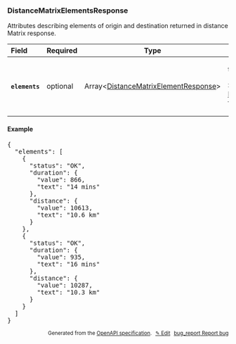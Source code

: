 <!--- This is a generated file, do not edit! -->
<!--- [START woosmap_http_schema_woosmap-platform-api-reference_distancematrixelementsresponse] -->
<h3 class="schema-object" id="Woosmap Platform API Reference_DistanceMatrixElementsResponse">DistanceMatrixElementsResponse</h3>

Attributes describing elements of origin and destination returned in distance Matrix response.

| Field                                                                                                                   | Required | Type                                                                                                                                          | Description                                                                                                                                                                                                |
| :---------------------------------------------------------------------------------------------------------------------- | -------- | --------------------------------------------------------------------------------------------------------------------------------------------- | ---------------------------------------------------------------------------------------------------------------------------------------------------------------------------------------------------------- |
| <h4 id="DistanceMatrixElementsResponse-elements" class="add-link schema-object-property-key"><code>elements</code></h4> | optional | Array&lt;[DistanceMatrixElementResponse](<#Woosmap Platform API Reference_DistanceMatrixElementResponse> "DistanceMatrixElementResponse")&gt; | <div class="ref-property-description"><p>the route element</p><p>See <a href="#Woosmap Platform API Reference_DistanceMatrixElementResponse">DistanceMatrixElementResponse</a> for more information.</div> |

<h4 class="schema-object-example" id="Woosmap Platform API Reference_DistanceMatrixElementsResponse-example">Example</h4>

<pre class="notranslate lang-json prettyprint">{
  "elements": [
    {
      "status": "OK",
      "duration": {
        "value": 866,
        "text": "14 mins"
      },
      "distance": {
        "value": 10613,
        "text": "10.6 km"
      }
    },
    {
      "status": "OK",
      "duration": {
        "value": 935,
        "text": "16 mins"
      },
      "distance": {
        "value": 10287,
        "text": "10.3 km"
      }
    }
  ]
}</pre>

<p style="text-align: right; font-size: smaller;">Generated from the <a data-label="openapi-github" href="https://github.com/woosmap/openapi-specification" title="Woosmap OpenAPI Specification" class="external">OpenAPI specification</a>.
<a data-label="openapi-github-woosmap-http-schema-woosmap-platform-api-reference-distancematrixelementsresponse" data-action="edit" style="margin-left: 5px;" href="https://github.com/woosmap/openapi-specification/blob/main/specification/schemas/Woosmap Platform API Reference_DistanceMatrixElementsResponse.yml" title="Edit on GitHub">✎ Edit</a>
<a data-label="openapi-github-woosmap-http-schema-woosmap-platform-api-reference-distancematrixelementsresponse" data-action="bug" style="margin-left: 5px;" href="https://github.com/woosmap/openapi-specification/issues/new?assignees=&labels=type%3A+bug%2C+triage+me&template=bug_report.md&title=[schemas] Bug - Woosmap Platform API Reference_DistanceMatrixElementsResponse" title="File bug for schemas on GitHub"><span class="material-icons">bug_report</span> Report bug</a>
</p>

<!--- [END woosmap_http_schema_woosmap-platform-api-reference_distancematrixelementsresponse] -->
